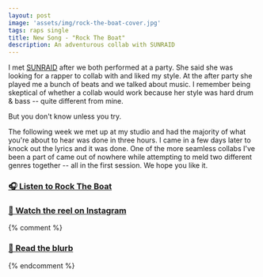```yaml
---
layout: post
image: 'assets/img/rock-the-boat-cover.jpg'
tags: raps single
title: New Song - "Rock The Boat"
description: An adventurous collab with SUNRAID
---
```


I met [SUNRAID](https://instagram.com/sunraidmusic) after we both performed at a party. She said she was looking for a rapper to collab with and liked my style. At the after party she played me a bunch of beats and we talked about music. I remember being skeptical of whether a collab would work because her style was hard drum & bass -- quite different from mine.

But you don't know unless you try. 

The following week we met up at my studio and had the majority of what you're about to hear was done in three hours. I came in a few days later to knock out the lyrics and it was done. One of the more seamless collabs I've been a part of came out of nowhere while attempting to meld two different genres together -- all in the first session. We hope you like it.

### [🎧 Listen to Rock The Boat](/rock-the-boat)

### [🎥  Watch the reel on Instagram](https://www.instagram.com/p/C0146_dKVMK/)

{% comment %}
### [📄  Read the blurb](https://dylanhand.substack.com/p/rock-the-boat)
{% endcomment %}